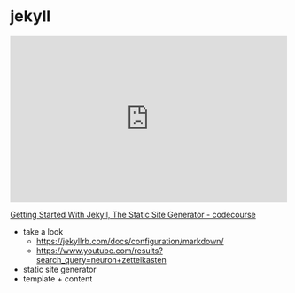 # jekyll

<iframe width="500" height="300" src="https://www.youtube.com/embed/iWowJBRMtpc" title="YouTube video player" frameborder="0" allow="accelerometer; autoplay; clipboard-write; encrypted-media; gyroscope; picture-in-picture" allowfullscreen></iframe>

[Getting Started With Jekyll, The Static Site Generator - codecourse](https://www.youtube.com/watch?v=iWowJBRMtpc&t=6s)

- take a look
     - https://jekyllrb.com/docs/configuration/markdown/
     - https://www.youtube.com/results?search_query=neuron+zettelkasten
- static site generator
- template + content
